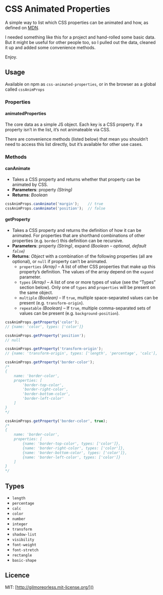 # CSS Animated Properties

A simple way to list which CSS properties can be animated and how, as defined on [MDN](https://developer.mozilla.org/en-US/docs/Web/CSS/CSS_animated_properties).

I needed something like this for a project and hand-rolled some basic data.
But it might be useful for other people too, so I pulled out the data, cleaned it up and added some convenience methods.

Enjoy.

## Usage

Available on npm as `css-animated-properties`, or in the browser as a global called `cssAnimProps`

### Properties

#### animatedProperties

The core data as a simple JS object. Each key is a CSS property. If a property isn’t in the list, it’s not animateable via CSS.

There are convenience methods (listed below) that mean you shouldn’t need to access this list directly, but it’s available for other use cases.


### Methods

#### canAnimate

* Takes a CSS property and returns whether that property can be animated by CSS.
* **Parameters**: property _(String)_
* **Returns**: _Boolean_

```js
cssAnimProps.canAnimate('margin');    // true
cssAnimProps.canAnimate('position');  // false
```

#### getProperty

* Takes a CSS property and returns the definition of how it can be animated.
  For properties that are shorthand combinations of other properties (e.g. `border`) this definition can be recursive.
* **Parameters**: property _(String)_, expand _(Boolean – optional, default `false`)_
* **Returns**: _Object_ with a combination of the following properties (all are optional), or `null` if property can’t be animated.
  * `properties` _(Array)_ – A list of other CSS properties that make up this property’s definition.
    The values of the array depend on the `expand` parameter.
  * `types` _(Array)_ – A list of one or more types of value (see the “Types” section below).
    Only one of `types` and `properties` will be present on the same object.
  * `multiple` _(Boolean)_ – If `true`, multiple space-separated values can be present (e.g. `transform-origin`).
  * `repeatable` _(Boolean)_ – If `true`, multiple comma-separated sets of values can be present (e.g. `background-position`).

```js
cssAnimProps.getProperty('color');
// {name: 'color', types: ['color']}

cssAnimProps.getProperty('position');
// null

cssAnimProps.getProperty('transform-origin');
// {name: 'transform-origin', types: ['length', 'percentage', 'calc'], multiple: true}

cssAnimProps.getProperty('border-color');
/*
{
    name: 'border-color',
    properties: [
        'border-top-color',
        'border-right-color',
        'border-bottom-color',
        'border-left-color'
    ]
}
*/

cssAnimProps.getProperty('border-color', true);
/*
{
    name: 'border-color',
    properties: [
        {name: 'border-top-color', types: ['color']},
        {name: 'border-right-color', types: ['color']},
        {name: 'border-bottom-color', types: ['color']},
        {name: 'border-left-color', types: ['color']}
    ]
}
*/

```


## Types

* `length`
* `percentage`
* `calc`
* `color`
* `number`
* `integer`
* `transform`
* `shadow-list`
* `visibility`
* `font-weight`
* `font-stretch`
* `rectangle`
* `basic-shape`

## Licence

MIT: [http://gilmoreorless.mit-license.org/]()

